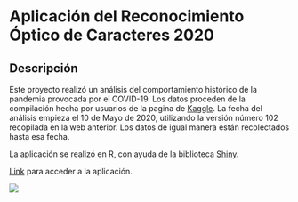 # Aplicación del Reconocimiento Óptico de Caracteres 2020

## Descripción

Este proyecto realizó un análisis del comportamiento 
histórico de la pandemia provocada por el COVID-19. 
Los datos proceden de la compilación hecha por 
usuarios de la pagina de [Kaggle](https://www.kaggle.com/datasets/imdevskp/corona-virus-report). 
La fecha del análisis empieza el 10 de Mayo de 2020, utilizando 
la versión número 102 recopilada en la web anterior. 
Los datos de igual manera están recolectados hasta esa fecha.

La aplicación se realizó en R, con ayuda de la biblioteca [Shiny](https://shiny.rstudio.com/).

[Link](https://equiporcovid-19-2020.shinyapps.io/PROYECTO_COVID19/?_ga=2.94351450.63766254.1615558619-1299818263.1615558619) para acceder a la aplicación.

![](https://github.com/LaurieBetancourt/Analisis-datos-covid19-2020/blob/main/img/chrome_soTQLlsGSw.gif)
